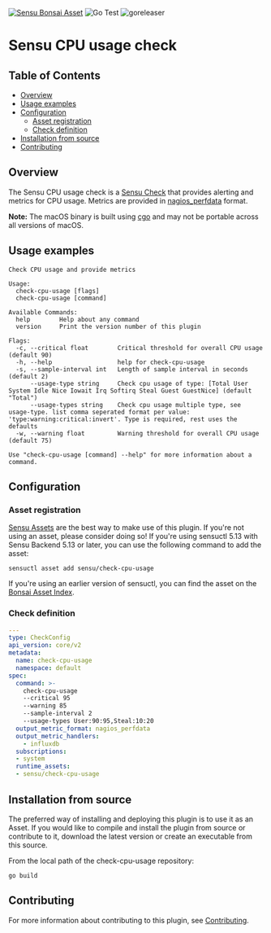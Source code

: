 [![Sensu Bonsai Asset](https://img.shields.io/badge/Bonsai-Download%20Me-brightgreen.svg?colorB=89C967&logo=sensu)](https://bonsai.sensu.io/assets/sensu/check-cpu-usage)
![Go Test](https://github.com/sensu/check-cpu-usage/workflows/Go%20Test/badge.svg)
![goreleaser](https://github.com/sensu/check-cpu-usage/workflows/goreleaser/badge.svg)

# Sensu CPU usage check

## Table of Contents
- [Overview](#overview)
- [Usage examples](#usage-examples)
- [Configuration](#configuration)
  - [Asset registration](#asset-registration)
  - [Check definition](#check-definition)
- [Installation from source](#installation-from-source)
- [Contributing](#contributing)

## Overview

The Sensu CPU usage check is a [Sensu Check][1] that provides alerting and
metrics for CPU usage.  Metrics are provided in [nagios_perfdata][5] format.

**Note:** The macOS binary is built using [cgo][6] and may not be portable
across all versions of macOS.

## Usage examples

```
Check CPU usage and provide metrics

Usage:
  check-cpu-usage [flags]
  check-cpu-usage [command]

Available Commands:
  help        Help about any command
  version     Print the version number of this plugin

Flags:
  -c, --critical float        Critical threshold for overall CPU usage (default 90)
  -h, --help                  help for check-cpu-usage
  -s, --sample-interval int   Length of sample interval in seconds (default 2)
      --usage-type string     Check cpu usage of type: [Total User System Idle Nice Iowait Irq Softirq Steal Guest GuestNice] (default "Total")
      --usage-types string    Check cpu usage multiple type, see usage-type. list comma seperated format per value: 'type:warning:critical:invert'. Type is required, rest uses the defaults
  -w, --warning float         Warning threshold for overall CPU usage (default 75)

Use "check-cpu-usage [command] --help" for more information about a command.
```

## Configuration

### Asset registration

[Sensu Assets][2] are the best way to make use of this plugin. If you're not
using an asset, please consider doing so! If you're using sensuctl 5.13 with
Sensu Backend 5.13 or later, you can use the following command to add the asset:

```
sensuctl asset add sensu/check-cpu-usage
```

If you're using an earlier version of sensuctl, you can find the asset on the
[Bonsai Asset Index][3].

### Check definition

```yml
---
type: CheckConfig
api_version: core/v2
metadata:
  name: check-cpu-usage
  namespace: default
spec:
  command: >-
    check-cpu-usage
    --critical 95
    --warning 85
    --sample-interval 2
    --usage-types User:90:95,Steal:10:20
  output_metric_format: nagios_perfdata
  output_metric_handlers:
    - influxdb
  subscriptions:
  - system
  runtime_assets:
  - sensu/check-cpu-usage
```

## Installation from source

The preferred way of installing and deploying this plugin is to use it as an
Asset. If you would like to compile and install the plugin from source or
contribute to it, download the latest version or create an executable from this
source.

From the local path of the check-cpu-usage repository:

```
go build
```

## Contributing

For more information about contributing to this plugin, see [Contributing][4].

[1]: https://docs.sensu.io/sensu-go/latest/reference/checks/
[2]: https://docs.sensu.io/sensu-go/latest/reference/assets/
[3]: https://bonsai.sensu.io/assets/sensu/check-cpu-usage
[4]: https://github.com/sensu/sensu-go/blob/master/CONTRIBUTING.md
[5]: https://docs.sensu.io/sensu-go/latest/observability-pipeline/observe-schedule/collect-metrics-with-checks/#supported-output-metric-formats
[6]: https://golang.org/cmd/cgo/
